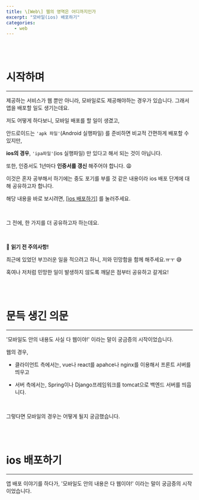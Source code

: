 ```yaml
---
title: \[Web\] 웹의 영역은 어디까지인가
excerpt: "모바일(ios) 배포하기"
categories:
   - web
---
```


<br><br>


# 시작하며

----------------------------------------------

제공하는 서비스가 웹 뿐만 아니라, 모바일로도 제공해야하는 경우가 있습니다. 그래서 앱을 배포할 일도 생기는데요.

저도 어떻게 하다보니, 모바일 배포를 할 일이 생겼고, 

안드로이드는 `'apk 파일'`(Android 실행파일) 를 준비하면 비교적 간편하게 배포할 수 있지만,

**ios의 경우**, `'ipa파일'`(ios 실행파일) 만 있다고 해서 되는 것이 아닙니다.

또한, 인증서도 1년마다 **인증서를 갱신** 해주어야 합니다. 😩

이것은 혼자 공부해서 하기에는 중도 포기를 부를 것 같은 내용이라 ios 배포 단계에 대해 공유하고자 합니다.

해당 내용을 바로 보시려면, [[ios 배포하기]](#ios-배포하기) 를 눌러주세요.

<br />

그 전에, 한 가지를 더 공유하고자 하는데요.

<br />

🎯 **읽기 전 주의사항!**

최근에 있었던 부끄러운 일을 적으려고 하니, 저와 민망함을 함께 해주세요.ㅠㅜ 😅

혹여나 저처럼 민망한 일이 발생하지 않도록 깨달은 점부터 공유하고 갈게요!


<br><br>


# 문득 생긴 의문

----------------------------------------------

'모바일도 안의 내용도 사실 다 웹이야!' 이라는 말이 궁금증의 시작이었습니다.

웹의 경우, 

- 클라이언트 측에서는, vue나 react를 apahce나 nginx를 이용해서 프론트 서버를 띄우고

- 서버 측에서는, Spring이나 Django프레임워크를 tomcat으로 백엔드 서버를 띄웁니다.

<br />

그렇다면 모바일의 경우는 어떻게 될지 궁금했습니다.









<br><br>


# ios 배포하기

----------------------------------------------

앱 배포 이야기를 하다가, '모바일도 안의 내용은 다 웹이야!' 이라는 말이 궁금증의 시작이었습니다.








<br /><br /><br />
